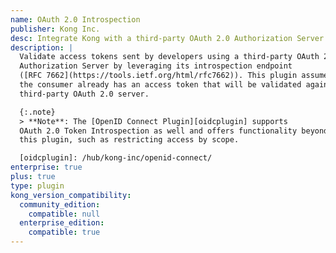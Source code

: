 ```yaml
---
name: OAuth 2.0 Introspection
publisher: Kong Inc.
desc: Integrate Kong with a third-party OAuth 2.0 Authorization Server
description: |
  Validate access tokens sent by developers using a third-party OAuth 2.0
  Authorization Server by leveraging its introspection endpoint
  ([RFC 7662](https://tools.ietf.org/html/rfc7662)). This plugin assumes that
  the consumer already has an access token that will be validated against a
  third-party OAuth 2.0 server.

  {:.note}
  > **Note**: The [OpenID Connect Plugin][oidcplugin] supports
  OAuth 2.0 Token Introspection as well and offers functionality beyond
  this plugin, such as restricting access by scope.

  [oidcplugin]: /hub/kong-inc/openid-connect/
enterprise: true
plus: true
type: plugin
kong_version_compatibility:
  community_edition:
    compatible: null
  enterprise_edition:
    compatible: true
---
```

